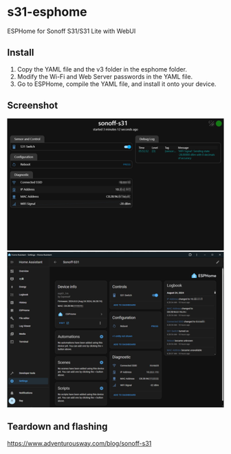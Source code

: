 # s31-esphome
ESPHome for Sonoff S31/S31 Lite with WebUI

## Install
1. Copy the YAML file and the v3 folder in the esphome folder.
2. Modify the Wi-Fi and Web Server passwords in the YAML file.
3. Go to ESPHome, compile the YAML file, and install it onto your device.

## Screenshot

![S31 Webui](https://raw.githubusercontent.com/raylee930/s31-esphome/gh-pages/webui.png)
![S31 HA](https://raw.githubusercontent.com/raylee930/s31-esphome/gh-pages/homeassistant.png)

## Teardown and flashing
https://www.adventurousway.com/blog/sonoff-s31